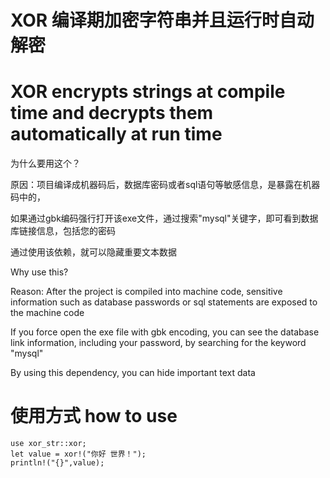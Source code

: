  # XOR 编译期加密字符串并且运行时自动解密
 # XOR encrypts strings at compile time and decrypts them automatically at run time

 为什么要用这个？

 原因：项目编译成机器码后，数据库密码或者sql语句等敏感信息，是暴露在机器码中的，

 如果通过gbk编码强行打开该exe文件，通过搜索"mysql"关键字，即可看到数据库链接信息，包括您的密码

 通过使用该依赖，就可以隐藏重要文本数据

 Why use this?

 Reason: After the project is compiled into machine code, sensitive information such as database passwords or sql statements are exposed to the machine code

 If you force open the exe file with gbk encoding, you can see the database link information, including your password, by searching for the keyword "mysql"

 By using this dependency, you can hide important text data

 # 使用方式 how to use
 ```
 use xor_str::xor;
 let value = xor!("你好 世界！");
 println!("{}",value);
